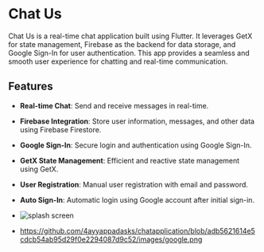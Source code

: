 # Chat Us

Chat Us is a real-time chat application built using Flutter. It leverages GetX for state management, Firebase as the backend for data storage, and Google Sign-In for user authentication. This app provides a seamless and smooth user experience for chatting and real-time communication.

## Features

- **Real-time Chat**: Send and receive messages in real-time.
- **Firebase Integration**: Store user information, messages, and other data using Firebase Firestore.
- **Google Sign-In**: Secure login and authentication using Google Sign-In.
- **GetX State Management**: Efficient and reactive state management using GetX.
- **User Registration**: Manual user registration with email and password.
- **Auto Sign-In**: Automatic login using Google account after initial sign-in.

- ![splash screen](https://github.com/user-attachments/assets/64a7b797-5544-43fa-9026-ef52fb0ef912)
- https://github.com/4ayyappadasks/chatapplication/blob/adb5621614e5cdcb54ab95d29f0e2294087d9c52/images/google.png


